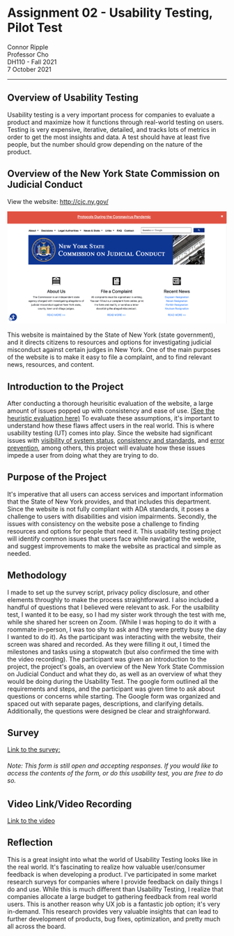 # Assignment 02 - Usability Testing, Pilot Test

Connor Ripple <br>
Professor Cho <br>
DH110 - Fall 2021 <br>
7 October 2021 <br>

---

## Overview of Usability Testing
Usability testing is a very important process for companies to evaluate a product and maximize how it functions through real-world testing on users. Testing is very expensive, iterative, detailed, and tracks lots of metrics in order to get the most insights and data. A test should have at least five people, but the number should grow depending on the nature of the product. 

## Overview of the New York State Commission on Judicial Conduct 
View the website: http://cjc.ny.gov/

![Screenshot of the New York State Commission on Judicial Conduct Website home page, taken September 28, 2021](https://github.com/cjripple/DH110-SEM1F/blob/83fe447f7b0019056d2e3644e98f12da8e2c5be5/assignment01/cjc-screenshot.png)

This website is maintained by the State of New York (state government), and it directs citizens to resources and options for investigating judicial misconduct against certain judges in New York. One of the main purposes of the website is to make it easy to file a complaint, and to find relevant news, resources, and content. 

## Introduction to the Project 
After conducting a thorough heurisitic evaluation of the website, a large amount of issues popped up with consistency and ease of use. [(See the heuristic evaluation here)](https://github.com/cjripple/DH110-SEM1F/tree/main/assignment01) To evaluate these assumptions, it's important to understand how these flaws affect users in the real world. This is where usability testing (UT) comes into play. Since the website had significant issues with [visibility of system status](https://www.nngroup.com/articles/visibility-system-status/), [consistency and standards](http://www.nngroup.com/articles/consistency-and-standards/), and [error prevention](https://www.nngroup.com/articles/slips/), among others, this project will evaluate how these issues impede a user from doing what they are trying to do. 

## Purpose of the Project
It's imperative that all users can access services and important information that the State of New York provides, and that includes this department. Since the website is not fully compliant with ADA standards, it poses a challenge to users with disabilities and vision impairments. Secondly, the issues with consistency on the  website pose a challenge to finding resources and options for people that need it. This usability testing project will identify common issues that users face while navigating the website, and suggest improvements to make the website as practical and simple as needed. 

## Methodology 
I made to set up the survey script, privacy policy disclosure, and other elements throughly to make the process straightforward. I also included a handful of questions that I believed were relevant to ask. For the usalbility test, I wanted it to be easy, so I had my sister work through the test with me, while she shared her screen on Zoom. (While I was hoping to do it with a roommate in-person, I was too shy to ask and they were pretty busy the day I wanted to do it). As the participant was interacting with the website, their screen was shared and recorded. As they were filling it out, I timed the milestones and tasks using a stopwatch (but also confirmed the time with the video recording). The participant was given an introduction to the project, the project's goals, an overview of the New York State Commission on Judicial Conduct and what they do, as well as an overview of what they would be doing during the Usability Test. The google form outlined all the requirements and steps, and the participant was given time to ask about questions or concerns while starting. The Google form was organized and spaced out with separate pages, descriptions, and clarifying details. Additionally, the questions were designed be clear and straighforward. 

## Survey 
[Link to the survey:](https://forms.gle/ze7fdDjt2yKzQkjEA)
###### Note: This form is still open and accepting responses. If you would like to access the contents of the form, or do this usability test, you are free to do so.

## Video Link/Video Recording 
[Link to the video](https://drive.google.com/file/d/1mpX75Rt-cZXTeaD8zsdsC0zieHDMAhL2T/view)

## Reflection

This is a great insight into what the world of Usability Testing looks like in the real world. It's fascinating to realize how valuable user/consumer feedback is when developing a product. I've participated in some market research surveys for companies where I provide feedback on daily things I do and use. While this is much different than Usability Testing, I realize that companies allocate a large budget to gathering feedback from real world users. This is another reason why UX job is a fantastic job option; it's very in-demand. This research provides very valuable insights that can lead to further development of products, bug fixes, optimization, and pretty much all across the board. 


